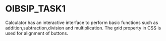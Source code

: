# OIBSIP_TASK1
Calculator has an interactive interface to perform basic functions such as addition,subtraction,division and multiplication.
The grid property in CSS is used for alignment of buttons.
